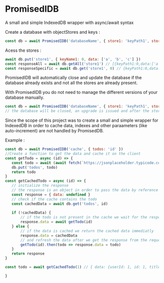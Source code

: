 # PromisedIDB
A small and simple IndexedDB wrapper with async/await syntax

Create a database with objectStores and keys :
```js
const db = await PromisedIDB('databaseName', { store1: 'keyPath1', store2: 'keyPath2' })
```
Acess the stores :
```js
await db.put('store1', { keyName1: 0, data: ['a', 'b', 'c'] })
const responseAll = await db.getAll('store1') // [{keyPath1:0,data:['a','b','c']}]
const responseSpecific = await db.get('store1', 0) // {keyPath1:0,data:['a','b','c']}
```
PromisedIDB will automatically close and update the database if the database already exists and not all the stores are already present.

With PromisedIDB you do not need to manage the different versions of your database manually. 
 ```js
const db = await PromisedIDB('databaseName', { store1: 'keyPath1', store2: 'keyPath2', newStore: 'newStoreKeyPath' })
 // the database will be closed, an upgrade is issued and after the stores are created the databse will be returned
 ```
 Since the scope of this project was to create a small and simple wrapper for IndexedDB in order to cache data, indexes and other paraameters (like auto-increment) are not handled by PromisedDB.
 
 Example :
 ```js
const db = await PromisedIDB('cache', { todos: 'id' })
//Create a function to get the data and cache it on the client
const getTodo = async (id) => {
    const todo = await (await fetch(`https://jsonplaceholder.typicode.com/todos/${id}`)).json()
    db.put('todos', todo)
    return todo
}
const getCachedTodo = async (id) => {
    // initialize the response
    // the response is an object in order to pass the data by reference instead of by value
    const response = { data: undefined }
    // check if the cache contains the todo
    const cachedData = await db.get('todos', id)
    
    if (!cachedData) {
        // if the todo is not present in the cache we wait for the response
        response.data = await getTodo(id)
    } else {
        // if the data is cached we return the cached data immediatly   
        response.data = cachedData
        // and refresh the data after we get the response from the request
        getTodo(id).then(todo => response.data = todo)
    }
    return response
}

const todo = await getCachedTodo(1) // { data: {userId: 1, id: 1, title: 'delectus aut autem', completed: false} }

 }
 ```
